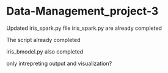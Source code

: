 # Data-Management_project-3

Updated iris_spark.py file
iris_spark.py are already completed

The script already completed

iris_bmodel.py also completed

only intrepreting output and visualization?
